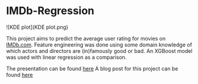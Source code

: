 # IMDb-Regression

![KDE plot](KDE plot.png)

This project aims to predict the average user rating for movies on [IMDb.com](imdb.com). Feature engineering was done using some domain knowledge of which actors and directors are (in)famously good or bad. An XGBoost model was used with linear regression as a comparison. 

The presentation can be found [here](Predicting%20IMDb%20User%20Rating.pdf)
A blog post for this project can be found [here](https://kevinkdu.wordpress.com/2016/11/09/metis-project-2/)
